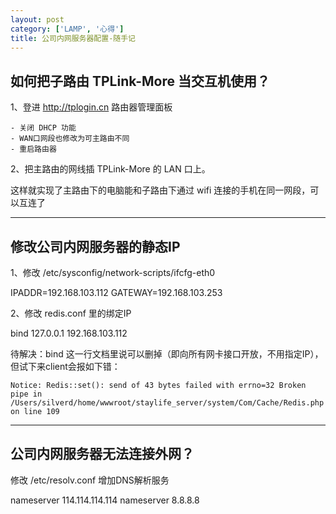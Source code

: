 ```yaml
---
layout: post
category: ['LAMP', '心得']
title: 公司内网服务器配置-随手记
---
```


## 如何把子路由 TPLink-More 当交互机使用？

1、登进 http://tplogin.cn 路由器管理面板

    - 关闭 DHCP 功能
    - WAN口网段也修改为可主路由不同
    - 重启路由器

2、把主路由的网线插 TPLink-More 的 LAN 口上。

这样就实现了主路由下的电脑能和子路由下通过 wifi 连接的手机在同一网段，可以互连了

-----------------

## 修改公司内网服务器的静态IP

1、修改 /etc/sysconfig/network-scripts/ifcfg-eth0

IPADDR=192.168.103.112
GATEWAY=192.168.103.253

2、修改 redis.conf 里的绑定IP

bind 127.0.0.1 192.168.103.112

待解决：bind 这一行文档里说可以删掉（即向所有网卡接口开放，不用指定IP），但试下来client会报如下错：

    Notice: Redis::set(): send of 43 bytes failed with errno=32 Broken pipe in /Users/silverd/home/wwwroot/staylife_server/system/Com/Cache/Redis.php on line 109

-----------------

## 公司内网服务器无法连接外网？

修改 /etc/resolv.conf 增加DNS解析服务

nameserver 114.114.114.114
nameserver 8.8.8.8